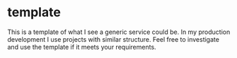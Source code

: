 # template
This is a template of what I see a generic service could be. In my production development I use projects with similar structure.
Feel free to investigate and use the template if it meets your requirements.